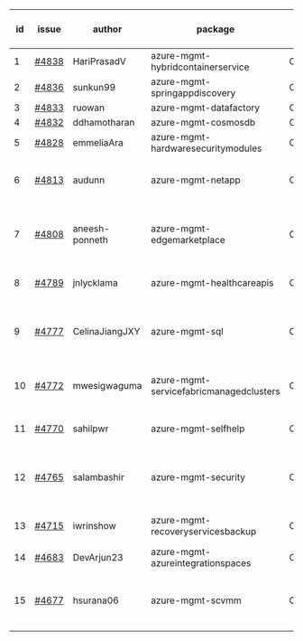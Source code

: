 | id | issue | author | package | assignee | bot advice | created date of issue | target release date | date from target |
| ------ | ------ | ------ | ------ | ------ | ------ | ------ | ------ | :-----: |
| 1 | [#4838](https://github.com/Azure/sdk-release-request/issues/4838) | HariPrasadV | azure-mgmt-hybridcontainerservice | ChenxiJiang333 | new comment. | 12-18 | 01-26 |  |
| 2 | [#4836](https://github.com/Azure/sdk-release-request/issues/4836) | sunkun99 | azure-mgmt-springappdiscovery | ChenxiJiang333 | FirstBeta | 12-15 | 01-26 |  |
| 3 | [#4833](https://github.com/Azure/sdk-release-request/issues/4833) | ruowan | azure-mgmt-datafactory | ChenxiJiang333 |  | 12-15 | 01-26 |  |
| 4 | [#4832](https://github.com/Azure/sdk-release-request/issues/4832) | ddhamotharan | azure-mgmt-cosmosdb | ChenxiJiang333 | ForCLI | 12-12 | 01-26 |  |
| 5 | [#4828](https://github.com/Azure/sdk-release-request/issues/4828) | emmeliaAra | azure-mgmt-hardwaresecuritymodules | ChenxiJiang333 | FirstBeta | 12-11 | 01-26 |  |
| 6 | [#4813](https://github.com/Azure/sdk-release-request/issues/4813) | audunn | azure-mgmt-netapp | ChenxiJiang333 | close to release date.  HoldOn | 12-04 | 12-22 | 2 |
| 7 | [#4808](https://github.com/Azure/sdk-release-request/issues/4808) | aneesh-ponneth | azure-mgmt-edgemarketplace | ChenxiJiang333 | close to release date.  FirstBeta HoldOn | 11-29 | 12-22 | 2 |
| 8 | [#4789](https://github.com/Azure/sdk-release-request/issues/4789) | jnlycklama | azure-mgmt-healthcareapis | ChenxiJiang333 | close to release date.  | 11-28 | 12-22 | 2 |
| 9 | [#4777](https://github.com/Azure/sdk-release-request/issues/4777) | CelinaJiangJXY | azure-mgmt-sql | ChenxiJiang333 | close to release date.  HoldOn ForCLI | 11-22 | 12-22 | 2 |
| 10 | [#4772](https://github.com/Azure/sdk-release-request/issues/4772) | mwesigwaguma | azure-mgmt-servicefabricmanagedclusters | ChenxiJiang333 | close to release date.  HoldOn | 11-21 | 12-22 | 2 |
| 11 | [#4770](https://github.com/Azure/sdk-release-request/issues/4770) | sahilpwr | azure-mgmt-selfhelp | ChenxiJiang333 | close to release date.  | 11-16 | 12-22 | 2 |
| 12 | [#4765](https://github.com/Azure/sdk-release-request/issues/4765) | salambashir | azure-mgmt-security | ChenxiJiang333 | close to release date.  MultiAPI HoldOn | 11-13 | 12-22 | 2 |
| 13 | [#4715](https://github.com/Azure/sdk-release-request/issues/4715) | iwrinshow | azure-mgmt-recoveryservicesbackup | ChenxiJiang333 | close to release date.  | 11-06 | 12-22 | 2 |
| 14 | [#4683](https://github.com/Azure/sdk-release-request/issues/4683) | DevArjun23 | azure-mgmt-azureintegrationspaces | ChenxiJiang333 | FirstBeta HoldOn | 10-24 | 01-26 |  |
| 15 | [#4677](https://github.com/Azure/sdk-release-request/issues/4677) | hsurana06 | azure-mgmt-scvmm | ChenxiJiang333 | close to release date.  FirstGA HoldOn | 10-23 | 12-22 | 2 |
